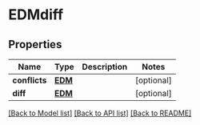 # EDMdiff

## Properties
Name | Type | Description | Notes
------------ | ------------- | ------------- | -------------
**conflicts** | [**EDM**](EDM.md) |  | [optional] 
**diff** | [**EDM**](EDM.md) |  | [optional] 

[[Back to Model list]](../README.md#documentation-for-models) [[Back to API list]](../README.md#documentation-for-api-endpoints) [[Back to README]](../README.md)


